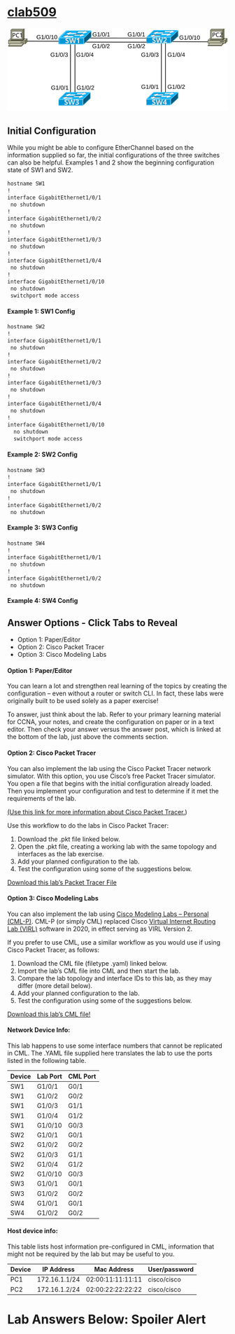 # [clab509](https://www.certskills.com/clab509/)

![](../images/clab509_img1.svg)

## Initial Configuration

While you might be able to configure EtherChannel based on the information supplied so far, the initial configurations of the three switches can also be helpful. Examples 1 and 2 show the beginning configuration state of SW1 and SW2.

    hostname SW1
    !
    interface GigabitEthernet1/0/1
     no shutdown
    !
    interface GigabitEthernet1/0/2
     no shutdown 
    !
    interface GigabitEthernet1/0/3
     no shutdown
    !
    interface GigabitEthernet1/0/4
     no shutdown 
    !
    interface GigabitEthernet1/0/10
     no shutdown
     switchport mode access

#### Example 1: SW1 Config

    hostname SW2
    !
    interface GigabitEthernet1/0/1
     no shutdown
    !
    interface GigabitEthernet1/0/2
     no shutdown
    !
    interface GigabitEthernet1/0/3
     no shutdown
    !
    interface GigabitEthernet1/0/4
     no shutdown
    ! 
    interface GigabitEthernet1/0/10 
      no shutdown
      switchport mode access

#### Example 2: SW2 Config

    hostname SW3
    !
    interface GigabitEthernet1/0/1
     no shutdown
    !
    interface GigabitEthernet1/0/2
     no shutdown 

#### Example 3: SW3 Config

    hostname SW4
    !
    interface GigabitEthernet1/0/1
     no shutdown
    !
    interface GigabitEthernet1/0/2
     no shutdown

#### Example 4: SW4 Config

## Answer Options - Click Tabs to Reveal

- Option 1: Paper/Editor
- Option 2: Cisco Packet Tracer
- Option 3: Cisco Modeling Labs

#### Option 1: Paper/Editor

You can learn a lot and strengthen real learning of the topics by creating the configuration – even without a router or switch CLI. In fact, these labs were originally built to be used solely as a paper exercise!

To answer, just think about the lab. Refer to your primary learning material for CCNA, your notes, and create the configuration on paper or in a text editor. Then check your answer versus the answer post, which is linked at the bottom of the lab, just above the comments section.

#### Option 2: Cisco Packet Tracer

You can also implement the lab using the Cisco Packet Tracer network simulator. With this option, you use Cisco’s free Packet Tracer simulator. You open a file that begins with the initial configuration already loaded. Then you implement your configuration and test to determine if it met the requirements of the lab.

[(Use this link for more information about Cisco Packet Tracer.](https://www.certskills.com/packettracer))

Use this workflow to do the labs in Cisco Packet Tracer:

1. Download the .pkt file linked below.
2. Open the .pkt file, creating a working lab with the same topology and interfaces as the lab exercise.
3. Add your planned configuration to the lab.
4. Test the configuration using some of the suggestions below.

[Download this lab’s Packet Tracer File](https://files.certskills.com/virl/clab509.pkt)

#### Option 3: Cisco Modeling Labs

You can also implement the lab using [Cisco Modeling Labs – Personal (CML-P)](https://developer.cisco.com/modeling-labs/). CML-P (or simply CML) replaced Cisco [Virtual Internet Routing Lab (VIRL)](https://virl.cisco.com/) software in 2020, in effect serving as VIRL Version 2.

If you prefer to use CML, use a similar workflow as you would use if using Cisco Packet Tracer, as follows:

1. Download the CML file (filetype .yaml) linked below.
2. Import the lab’s CML file into CML and then start the lab.
3. Compare the lab topology and interface IDs to this lab, as they may differ (more detail below).
4. Add your planned configuration to the lab.
5. Test the configuration using some of the suggestions below.

[Download this lab’s CML file!](https://files.certskills.com/virl/clab509.yaml)

#### Network Device Info:

This lab happens to use some interface numbers that cannot be replicated in CML. The .YAML file supplied here translates the lab to use the ports listed in the following table.

| **Device** | **Lab Port** | **CML Port** |
| --- | --- | --- |
| SW1 | G1/0/1 | G0/1 |
| SW1 | G1/0/2 | G0/2 |
| SW1 | G1/0/3 | G1/1 |
| SW1 | G1/0/4 | G1/2 |
| SW1 | G1/0/10 | G0/3 |
| SW2 | G1/0/1 | G0/1 |
| SW2 | G1/0/2 | G0/2 |
| SW2 | G1/0/3 | G1/1 |
| SW2 | G1/0/4 | G1/2 |
| SW2 | G1/0/10 | G0/3 |
| SW3 | G1/0/1 | G0/1 |
| SW3 | G1/0/2 | G0/2 |
| SW4 | G1/0/1 | G0/1 |
| SW4 | G1/0/2 | G0/2 |

#### Host device info:

This table lists host information pre-configured in CML, information that might not be required by the lab but may be useful to you.

| **Device** | **IP Address** | **Mac Address** | **User/password** |
| --- | --- | --- | --- |
| PC1 | 172.16.1.1/24 | 02:00:11:11:11:11 | cisco/cisco |
| PC2 | 172.16.1.2/24 | 02:00:22:22:22:22 | cisco/cisco |

# Lab Answers Below: Spoiler Alert